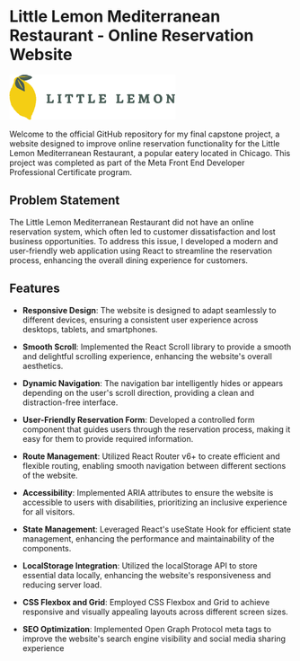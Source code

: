 # Little Lemon Mediterranean Restaurant - Online Reservation Website

![Little Lemon Logo](little-lemon/src/img/Logo.svg)

Welcome to the official GitHub repository for my final capstone project, a website designed to improve online reservation functionality for the Little Lemon Mediterranean Restaurant, a popular eatery located in Chicago. This project was completed as part of the Meta Front End Developer Professional Certificate program.

## Problem Statement

The Little Lemon Mediterranean Restaurant did not have an online reservation system, which often led to customer dissatisfaction and lost business opportunities. To address this issue, I developed a modern and user-friendly web application using React to streamline the reservation process, enhancing the overall dining experience for customers.

## Features

- **Responsive Design**: The website is designed to adapt seamlessly to different devices, ensuring a consistent user experience across desktops, tablets, and smartphones.

- **Smooth Scroll**: Implemented the React Scroll library to provide a smooth and delightful scrolling experience, enhancing the website's overall aesthetics.

- **Dynamic Navigation**: The navigation bar intelligently hides or appears depending on the user's scroll direction, providing a clean and distraction-free interface.

- **User-Friendly Reservation Form**: Developed a controlled form component that guides users through the reservation process, making it easy for them to provide required information.

- **Route Management**: Utilized React Router v6+ to create efficient and flexible routing, enabling smooth navigation between different sections of the website.

- **Accessibility**: Implemented ARIA attributes to ensure the website is accessible to users with disabilities, prioritizing an inclusive experience for all visitors.

- **State Management**: Leveraged React's useState Hook for efficient state management, enhancing the performance and maintainability of the components.

- **LocalStorage Integration**: Utilized the localStorage API to store essential data locally, enhancing the website's responsiveness and reducing server load.

- **CSS Flexbox and Grid**: Employed CSS Flexbox and Grid to achieve responsive and visually appealing layouts across different screen sizes.

- **SEO Optimization**: Implemented Open Graph Protocol meta tags to improve the website's search engine visibility and social media sharing experience
